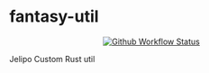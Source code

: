 # fantasy-util
<div align="center">
  
[![Github Workflow Status](https://img.shields.io/github/workflow/status/jelipo/fantasy-util/Rust/master)](https://github.com/jelipo/fantasy-util/actions)

</div>

Jelipo Custom Rust util

